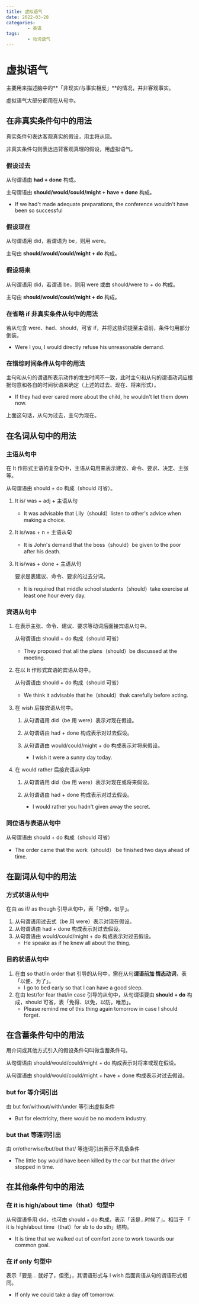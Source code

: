 ```yaml
---
title: 虚拟语气
date: 2022-03-28
categories:
        - 英语
tags:
        - 动词语气
---
```


# 虚拟语气

主要用来描述脑中的**「非现实/与事实相反」**的情况，并非客观事实。

虚拟语气大部分都用在从句中。

## 在非真实条件句中的用法

真实条件句表达客观真实的假设，用主将从现。

非真实条件句则表达违背客观真理的假设，用虚拟语气。

### 假设过去

从句谓语由 **had + done** 构成。

主句谓语由 **should/would/could/might + have + done** 构成。

- If we had't made adequate preparations, the conference wouldn't have been so successful

### 假设现在

从句谓语用 did，若谓语为 be，则用 were。

主句由 **should/would/could/might  + do** 构成。

### 假设将来

从句谓语用 did，若谓语 be，则用 were 或由 should/were to + do 构成。

主句由 **should/would/could/might  + do** 构成。

### 在省略 if 非真实条件从句中的用法

若从句含 were、had、should，可省 if，并将这些词提至主语前，条件句用部分倒装。

- Were I you, I would directly refuse his unreasonable demand.

### 在错综时间条件从句中的用法

主句和从句的谓语所表示动作的发生时间不一致，此时主句和从句的谓语动词应根据句意和各自的时间状语来确定（上述的过去、现在、将来形式）。

- If they had ever cared more about the child, he wouldn't let them down now.

上面这句话，从句为过去，主句为现在。

## 在名词从句中的用法

### 主语从句中

在 It 作形式主语的复杂句中，主语从句用来表示建议、命令、要求、决定、主张等。

从句谓语由 should + do 构成（should 可省）。

1. It is/ was + adj + 主语从句
   -  It was advisable that Lily（should）listen to other's advice when making a choice.

2. It is/was + n + 主语从句
   - It is John's demand that the boss（should）be given to the poor after his death.

3. It is/was + done + 主语从句

   要求是表建议、命令、要求的过去分词。

   - It is required that middle school students（should）take exercise at least one hour every day.

### 宾语从句中

1. 在表示主张、命令、建议、要求等动词后面接宾语从句中。

   从句谓语由 should + do 构成（should 可省）

   - They proposed that all the plans（should）be discussed at the meeting.

2. 在以 It 作形式宾语的宾语从句中。

   从句谓语由 should + do 构成（should 可省）

   - We think it advisable that he（should）thak carefully before acting.

3. 在 wish 后接宾语从句中。

   1. 从句谓语用 did（be 用 were）表示对现在假设。
   
   2. 从句谓语由 had + done 构成表示对过去假设。
   
   3. 从句谓语由 would/could/might + do 构成表示对将来假设。
        - I wish it were a sunny day today.
   


4. 在 would rather 后接宾语从句中
   
   1. 从句谓语用 did（be 用 were）表示对现在或将来假设。
   
   2. 从句谓语由 had + done 构成表示对过去假设。
      - I would rather you hadn't given away the secret.

### 同位语与表语从句中

从句谓语由 should + do 构成（should 可省）

- The order came that the work（should） be finished two days ahead of time.

## 在副词从句中的用法

### 方式状语从句中

在由 as if/ as though 引导从句中，表「好像，似乎」。

1. 从句谓语用过去式（be 用 were）表示对现在假设。
2. 从句谓语由 had + done 构成表示对过去假设。
3. 从句谓语由 would/could/might + do 构成表示对过去假设。
   - He speake as if he knew all about the thing.

### 目的状语从句中

1. 在由 so that/in order that 引导的从句中，需在从句**谓语前加 情态动词**，表「以便、为了」。
   - I go to bed early so that I can have a good sleep.
2. 在由 lest/for fear that/in case 引导的从句中，从句谓语要由 **should + do** 构成，should 可省，表「免得、以免，以防，唯恐」。
   - Please remind me of this thing again tomorrow in case I should forget.

## 在含蓄条件句中的用法

用介词或其他方式引入的假设条件句叫做含蓄条件句。

从句谓语由 should/would/could/might + do 构成表示对将来或现在假设。

从句谓语由 should/would/could/might + have + done 构成表示对过去假设。

### but for 等介词引出

由 but for/without/with/under 等引出虚拟条件

- But for electricity, there would be no modern industry.

### but that 等连词引出

由 or/otherwise/but/but that/ 等连词引出表示不具备条件

- The little boy would have been killed by the car but that the driver stopped in time.

## 在其他条件句中的用法

### 在 it is high/about  time（that）句型中

从句谓语多用 did，也可由 should + do 构成，表示「该是...时候了」。相当于 「 it is high/about time（that）for sb to do sth」结构。

- It is time that we walked out of comfort zone to work towards our common goal.

### 在 if only 句型中

表示「要是... 就好了，但愿」，其谓语形式与 I wish 后面宾语从句的谓语形式相同。

- If only we could take a day off tomorrow.

